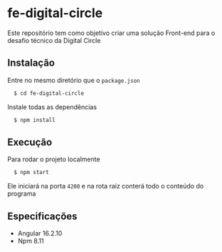 
# fe-digital-circle

Este repositório tem como objetivo criar uma solução Front-end para o desafio técnico da Digital Circle

## Instalação

Entre no mesmo diretório que o `package.json`

```bash
  $ cd fe-digital-circle
```
    
Instale todas as dependências

```bash
  $ npm install
```
    
## Execução

Para rodar o projeto localmente

```bash
  $ npm start
```

Ele iniciará na porta `4200` e na rota raiz conterá todo o conteúdo do programa
## Especificações

 - Angular 16.2.10
 - Npm 8.11

